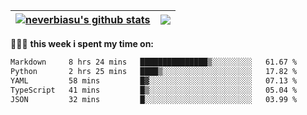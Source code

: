 | <a href="https://github.com/neverbiasu"><img align="center" src="https://github-readme-stats.vercel.app/api?username=neverbiasu&theme=dracula&show_icons=true&hide_border=true&count_private=true" alt="neverbiasu's github stats" /></a> | <a href="https://github.com/neverbiasu"><img align="center" src="https://github-readme-stats.vercel.app/api/top-langs/?username=neverbiasu&theme=dracula&show_icons=true&hide_border=true&layout=compact" /></a> |
| ------------- | ------------- |

👨🏾‍💻 **this week i spent my time on:**
<!--START_SECTION:waka-->

```txt
Markdown     8 hrs 24 mins   ███████████████▒░░░░░░░░░   61.67 %
Python       2 hrs 25 mins   ████▒░░░░░░░░░░░░░░░░░░░░   17.82 %
YAML         58 mins         █▓░░░░░░░░░░░░░░░░░░░░░░░   07.13 %
TypeScript   41 mins         █▒░░░░░░░░░░░░░░░░░░░░░░░   05.04 %
JSON         32 mins         █░░░░░░░░░░░░░░░░░░░░░░░░   03.99 %
```

<!--END_SECTION:waka-->
